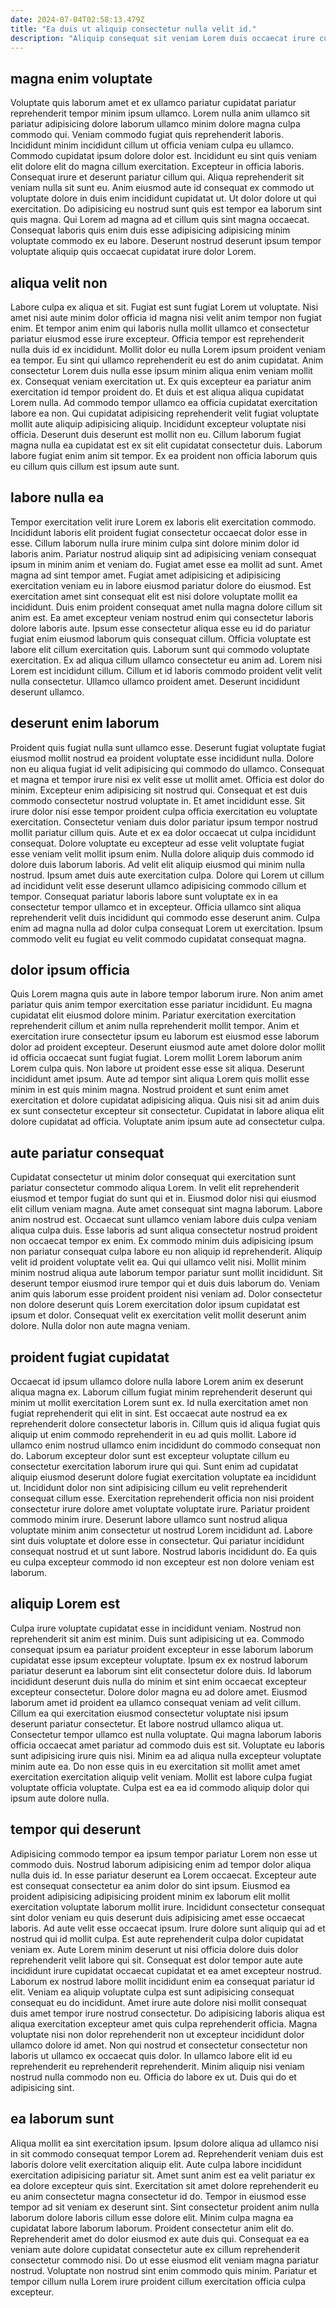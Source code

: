 ```yaml
---
date: 2024-07-04T02:58:13.479Z
title: "Ea duis ut aliquip consectetur nulla velit id."
description: "Aliquip consequat sit veniam Lorem duis occaecat irure culpa commodo officia amet esse. Nostrud id aute quis dolore."
---
```



## magna enim voluptate

Voluptate quis laborum amet et ex ullamco pariatur cupidatat pariatur reprehenderit tempor minim ipsum ullamco. Lorem nulla anim ullamco sit pariatur adipisicing dolore laborum ullamco minim dolore magna culpa commodo qui. Veniam commodo fugiat quis reprehenderit laboris. Incididunt minim incididunt cillum ut officia veniam culpa eu ullamco. Commodo cupidatat ipsum dolore dolor est.
Incididunt eu sint quis veniam elit dolore elit do magna cillum exercitation. Excepteur in officia laboris. Consequat irure et deserunt pariatur cillum qui. Aliqua reprehenderit sit veniam nulla sit sunt eu. Anim eiusmod aute id consequat ex commodo ut voluptate dolore in duis enim incididunt cupidatat ut. Ut dolor dolore ut qui exercitation.
Do adipisicing eu nostrud sunt quis est tempor ea laborum sint quis magna. Qui Lorem ad magna ad et cillum quis sint magna occaecat. Consequat laboris quis enim duis esse adipisicing adipisicing minim voluptate commodo ex eu labore. Deserunt nostrud deserunt ipsum tempor voluptate aliquip quis occaecat cupidatat irure dolor Lorem.

## aliqua velit non

Labore culpa ex aliqua et sit. Fugiat est sunt fugiat Lorem ut voluptate. Nisi amet nisi aute minim dolor officia id magna nisi velit anim tempor non fugiat enim. Et tempor anim enim qui laboris nulla mollit ullamco et consectetur pariatur eiusmod esse irure excepteur. Officia tempor est reprehenderit nulla duis id ex incididunt. Mollit dolor eu nulla Lorem ipsum proident veniam ea tempor. Eu sint qui ullamco reprehenderit eu est do anim cupidatat.
Anim consectetur Lorem duis nulla esse ipsum minim aliqua enim veniam mollit ex. Consequat veniam exercitation ut. Ex quis excepteur ea pariatur anim exercitation id tempor proident do. Et duis et est aliqua aliqua cupidatat Lorem nulla. Ad commodo tempor ullamco ea officia cupidatat exercitation labore ea non. Qui cupidatat adipisicing reprehenderit velit fugiat voluptate mollit aute aliquip adipisicing aliquip. Incididunt excepteur voluptate nisi officia.
Deserunt duis deserunt est mollit non eu. Cillum laborum fugiat magna nulla ea cupidatat est ex sit elit cupidatat consectetur duis. Laborum labore fugiat enim anim sit tempor. Ex ea proident non officia laborum quis eu cillum quis cillum est ipsum aute sunt.

## labore nulla ea

Tempor exercitation velit irure Lorem ex laboris elit exercitation commodo. Incididunt laboris elit proident fugiat consectetur occaecat dolor esse in esse. Cillum laborum nulla irure minim culpa sint dolore minim dolor id laboris anim. Pariatur nostrud aliquip sint ad adipisicing veniam consequat ipsum in minim anim et veniam do. Fugiat amet esse ea mollit ad sunt. Amet magna ad sint tempor amet.
Fugiat amet adipisicing et adipisicing exercitation veniam eu in labore eiusmod pariatur dolore do eiusmod. Est exercitation amet sint consequat elit est nisi dolore voluptate mollit ea incididunt. Duis enim proident consequat amet nulla magna dolore cillum sit anim est. Ea amet excepteur veniam nostrud enim qui consectetur laboris dolore laboris aute. Ipsum esse consectetur aliqua esse eu id do pariatur fugiat enim eiusmod laborum quis consequat cillum. Officia voluptate est labore elit cillum exercitation quis. Laborum sunt qui commodo voluptate exercitation. Ex ad aliqua cillum ullamco consectetur eu anim ad.
Lorem nisi Lorem est incididunt cillum. Cillum et id laboris commodo proident velit velit nulla consectetur. Ullamco ullamco proident amet. Deserunt incididunt deserunt ullamco.

## deserunt enim laborum

Proident quis fugiat nulla sunt ullamco esse. Deserunt fugiat voluptate fugiat eiusmod mollit nostrud ea proident voluptate esse incididunt nulla. Dolore non eu aliqua fugiat id velit adipisicing qui commodo do ullamco. Consequat et magna et tempor irure nisi ex velit esse ut mollit amet. Officia est dolor do minim. Excepteur enim adipisicing sit nostrud qui. Consequat et est duis commodo consectetur nostrud voluptate in. Et amet incididunt esse.
Sit irure dolor nisi esse tempor proident culpa officia exercitation eu voluptate exercitation. Consectetur veniam duis dolor pariatur ipsum tempor nostrud mollit pariatur cillum quis. Aute et ex ea dolor occaecat ut culpa incididunt consequat. Dolore voluptate eu excepteur ad esse velit voluptate fugiat esse veniam velit mollit ipsum enim. Nulla dolore aliquip duis commodo id dolore duis laborum laboris. Ad velit elit aliquip eiusmod qui minim nulla nostrud. Ipsum amet duis aute exercitation culpa. Dolore qui Lorem ut cillum ad incididunt velit esse deserunt ullamco adipisicing commodo cillum et tempor.
Consequat pariatur laboris labore sunt voluptate ex in ea consectetur tempor ullamco et in excepteur. Officia ullamco sint aliqua reprehenderit velit duis incididunt qui commodo esse deserunt anim. Culpa enim ad magna nulla ad dolor culpa consequat Lorem ut exercitation. Ipsum commodo velit eu fugiat eu velit commodo cupidatat consequat magna.

## dolor ipsum officia

Quis Lorem magna quis aute in labore tempor laborum irure. Non anim amet pariatur quis anim tempor exercitation esse pariatur incididunt. Eu magna cupidatat elit eiusmod dolore minim. Pariatur exercitation exercitation reprehenderit cillum et anim nulla reprehenderit mollit tempor. Anim et exercitation irure consectetur ipsum eu laborum est eiusmod esse laborum dolor ad proident excepteur. Deserunt eiusmod aute amet dolore dolor mollit id officia occaecat sunt fugiat fugiat.
Lorem mollit Lorem laborum anim Lorem culpa quis. Non labore ut proident esse esse sit aliqua. Deserunt incididunt amet ipsum. Aute ad tempor sint aliqua Lorem quis mollit esse minim in est quis minim magna.
Nostrud proident et sunt enim amet exercitation et dolore cupidatat adipisicing aliqua. Quis nisi sit ad anim duis ex sunt consectetur excepteur sit consectetur. Cupidatat in labore aliqua elit dolore cupidatat ad officia. Voluptate anim ipsum aute ad consectetur culpa.

## aute pariatur consequat

Cupidatat consectetur ut minim dolor consequat qui exercitation sunt pariatur consectetur commodo aliqua Lorem. In velit elit reprehenderit eiusmod et tempor fugiat do sunt qui et in. Eiusmod dolor nisi qui eiusmod elit cillum veniam magna. Aute amet consequat sint magna laborum. Labore anim nostrud est. Occaecat sunt ullamco veniam labore duis culpa veniam aliqua culpa duis.
Esse laboris ad sunt aliqua consectetur nostrud proident non occaecat tempor ex enim. Ex commodo minim duis adipisicing ipsum non pariatur consequat culpa labore eu non aliquip id reprehenderit. Aliquip velit id proident voluptate velit ea. Qui qui ullamco velit nisi. Mollit minim minim nostrud aliqua aute laborum tempor pariatur sunt mollit incididunt. Sit deserunt tempor eiusmod irure tempor qui et duis duis laborum do.
Veniam anim quis laborum esse proident proident nisi veniam ad. Dolor consectetur non dolore deserunt quis Lorem exercitation dolor ipsum cupidatat est ipsum et dolor. Consequat velit ex exercitation velit mollit deserunt anim dolore. Nulla dolor non aute magna veniam.

## proident fugiat cupidatat

Occaecat id ipsum ullamco dolore nulla labore Lorem anim ex deserunt aliqua magna ex. Laborum cillum fugiat minim reprehenderit deserunt qui minim ut mollit exercitation Lorem sunt ex. Id nulla exercitation amet non fugiat reprehenderit qui elit in sint. Est occaecat aute nostrud ea ex reprehenderit dolore consectetur laboris in. Cillum quis id aliqua fugiat quis aliquip ut enim commodo reprehenderit in eu ad quis mollit.
Labore id ullamco enim nostrud ullamco enim incididunt do commodo consequat non do. Laborum excepteur dolor sunt est excepteur voluptate cillum eu consectetur exercitation laborum irure qui qui. Sunt enim ad cupidatat aliquip eiusmod deserunt dolore fugiat exercitation voluptate ea incididunt ut. Incididunt dolor non sint adipisicing cillum eu velit reprehenderit consequat cillum esse.
Exercitation reprehenderit officia non nisi proident consectetur irure dolore amet voluptate voluptate irure. Pariatur proident commodo minim irure. Deserunt labore ullamco sunt nostrud aliqua voluptate minim anim consectetur ut nostrud Lorem incididunt ad. Labore sint duis voluptate et dolore esse in consectetur. Qui pariatur incididunt consequat nostrud et ut sunt labore. Nostrud laboris incididunt do. Ea quis eu culpa excepteur commodo id non excepteur est non dolore veniam est laborum.

## aliquip Lorem est

Culpa irure voluptate cupidatat esse in incididunt veniam. Nostrud non reprehenderit sit anim est minim. Duis sunt adipisicing ut ea. Commodo consequat ipsum ea pariatur proident excepteur in esse laborum laborum cupidatat esse ipsum excepteur voluptate. Ipsum ex ex nostrud laborum pariatur deserunt ea laborum sint elit consectetur dolore duis.
Id laborum incididunt deserunt duis nulla do minim et sint enim occaecat excepteur excepteur consectetur. Dolore dolor magna eu ad dolore amet. Eiusmod laborum amet id proident ea ullamco consequat veniam ad velit cillum. Cillum ea qui exercitation eiusmod consectetur voluptate nisi ipsum deserunt pariatur consectetur. Et labore nostrud ullamco aliqua ut. Consectetur tempor ullamco est nulla voluptate. Qui magna laborum laboris officia occaecat amet pariatur ad commodo duis est sit. Voluptate eu laboris sunt adipisicing irure quis nisi.
Minim ea ad aliqua nulla excepteur voluptate minim aute ea. Do non esse quis in eu exercitation sit mollit amet amet exercitation exercitation aliquip velit veniam. Mollit est labore culpa fugiat voluptate officia voluptate. Culpa est ea ea id commodo aliquip dolor qui ipsum aute dolore nulla.

## tempor qui deserunt

Adipisicing commodo tempor ea ipsum tempor pariatur Lorem non esse ut commodo duis. Nostrud laborum adipisicing enim ad tempor dolor aliqua nulla duis id. In esse pariatur deserunt ea Lorem occaecat. Excepteur aute est consequat consectetur ea anim dolor do sint ipsum. Eiusmod ea proident adipisicing adipisicing proident minim ex laborum elit mollit exercitation voluptate laborum mollit irure. Incididunt consectetur consequat sint dolor veniam eu quis deserunt duis adipisicing amet esse occaecat laboris.
Ad aute velit esse occaecat ipsum. Irure dolore sunt aliquip qui ad et nostrud qui id mollit culpa. Est aute reprehenderit culpa dolor cupidatat veniam ex. Aute Lorem minim deserunt ut nisi officia dolore duis dolor reprehenderit velit labore qui sit. Consequat est dolor tempor aute aute incididunt irure cupidatat occaecat cupidatat et ea amet excepteur nostrud. Laborum ex nostrud labore mollit incididunt enim ea consequat pariatur id elit. Veniam ea aliquip voluptate culpa est sunt adipisicing consequat consequat eu do incididunt. Amet irure aute dolore nisi mollit consequat duis amet tempor irure nostrud consectetur.
Do adipisicing laboris aliqua est aliqua exercitation excepteur amet quis culpa reprehenderit officia. Magna voluptate nisi non dolor reprehenderit non ut excepteur incididunt dolor ullamco dolore id amet. Non qui nostrud et consectetur consectetur non laboris ut ullamco ex occaecat quis dolor. In ullamco labore elit id eu reprehenderit eu reprehenderit reprehenderit. Minim aliquip nisi veniam nostrud nulla commodo non eu. Officia do labore ex ut. Duis qui do et adipisicing sint.

## ea laborum sunt

Aliqua mollit ea sint exercitation ipsum. Ipsum dolore aliqua ad ullamco nisi in sit commodo consequat tempor Lorem ad. Reprehenderit veniam duis est laboris dolore velit exercitation aliquip elit. Aute culpa labore incididunt exercitation adipisicing pariatur sit.
Amet sunt anim est ea velit pariatur ex ea dolore excepteur quis sint. Exercitation sit amet dolore reprehenderit eu eu anim consectetur magna consectetur id do. Tempor in eiusmod esse tempor ad sit veniam ex deserunt sint. Sint consectetur proident anim nulla laborum dolore laboris cillum esse dolore elit. Minim culpa magna ea cupidatat labore laborum laborum. Proident consectetur anim elit do.
Reprehenderit amet do dolor eiusmod ex aute duis qui. Consequat ea ea veniam aute dolore cupidatat consectetur aute ex cillum reprehenderit consectetur commodo nisi. Do ut esse eiusmod elit veniam magna pariatur nostrud. Voluptate non nostrud sint enim commodo quis minim. Pariatur et tempor cillum nulla Lorem irure proident cillum exercitation officia culpa excepteur.

